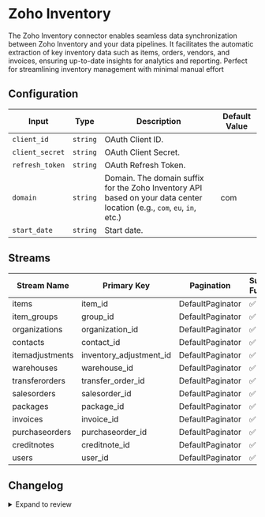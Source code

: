 # Zoho Inventory
The Zoho Inventory connector  enables seamless data synchronization between Zoho Inventory and your data pipelines. It facilitates the automatic extraction of key inventory data such as items, orders, vendors, and invoices, ensuring up-to-date insights for analytics and reporting. Perfect for streamlining inventory management with minimal manual effort

## Configuration

| Input | Type | Description | Default Value |
|-------|------|-------------|---------------|
| `client_id` | `string` | OAuth Client ID.  |  |
| `client_secret` | `string` | OAuth Client Secret.  |  |
| `refresh_token` | `string` | OAuth Refresh Token.  |  |
| `domain` | `string` | Domain. The domain suffix for the Zoho Inventory API based on your data center location (e.g., `com`, `eu`, `in`, etc.) | com |
| `start_date` | `string` | Start date.  |  |

## Streams
| Stream Name | Primary Key | Pagination | Supports Full Sync | Supports Incremental |
|-------------|-------------|------------|---------------------|----------------------|
| items | item_id | DefaultPaginator | ✅ |  ❌  |
| item_groups | group_id | DefaultPaginator | ✅ |  ❌  |
| organizations | organization_id | DefaultPaginator | ✅ |  ❌  |
| contacts | contact_id | DefaultPaginator | ✅ |  ❌  |
| itemadjustments | inventory_adjustment_id | DefaultPaginator | ✅ |  ❌  |
| warehouses | warehouse_id | DefaultPaginator | ✅ |  ❌  |
| transferorders | transfer_order_id | DefaultPaginator | ✅ |  ❌  |
| salesorders | salesorder_id | DefaultPaginator | ✅ |  ❌  |
| packages | package_id | DefaultPaginator | ✅ |  ✅  |
| invoices | invoice_id | DefaultPaginator | ✅ |  ✅  |
| purchaseorders | purchaseorder_id | DefaultPaginator | ✅ |  ❌  |
| creditnotes | creditnote_id | DefaultPaginator | ✅ |  ❌  |
| users | user_id | DefaultPaginator | ✅ |  ❌  |

## Changelog

<details>
  <summary>Expand to review</summary>

| Version          | Date              | Pull Request | Subject        |
|------------------|-------------------|--------------|----------------|
| 0.0.35 | 2025-09-17 | [66467](https://github.com/airbytehq/airbyte/pull/66467) | Update dependencies |
| 0.0.34 | 2025-09-09 | [65715](https://github.com/airbytehq/airbyte/pull/65715) | Update dependencies |
| 0.0.33 | 2025-08-23 | [65413](https://github.com/airbytehq/airbyte/pull/65413) | Update dependencies |
| 0.0.32 | 2025-08-09 | [64842](https://github.com/airbytehq/airbyte/pull/64842) | Update dependencies |
| 0.0.31 | 2025-08-02 | [64365](https://github.com/airbytehq/airbyte/pull/64365) | Update dependencies |
| 0.0.30 | 2025-07-26 | [64090](https://github.com/airbytehq/airbyte/pull/64090) | Update dependencies |
| 0.0.29 | 2025-07-19 | [63625](https://github.com/airbytehq/airbyte/pull/63625) | Update dependencies |
| 0.0.28 | 2025-07-12 | [63202](https://github.com/airbytehq/airbyte/pull/63202) | Update dependencies |
| 0.0.27 | 2025-07-05 | [62676](https://github.com/airbytehq/airbyte/pull/62676) | Update dependencies |
| 0.0.26 | 2025-06-28 | [62270](https://github.com/airbytehq/airbyte/pull/62270) | Update dependencies |
| 0.0.25 | 2025-06-21 | [61745](https://github.com/airbytehq/airbyte/pull/61745) | Update dependencies |
| 0.0.24 | 2025-06-15 | [61197](https://github.com/airbytehq/airbyte/pull/61197) | Update dependencies |
| 0.0.23 | 2025-05-24 | [60756](https://github.com/airbytehq/airbyte/pull/60756) | Update dependencies |
| 0.0.22 | 2025-05-10 | [59973](https://github.com/airbytehq/airbyte/pull/59973) | Update dependencies |
| 0.0.21 | 2025-05-04 | [59532](https://github.com/airbytehq/airbyte/pull/59532) | Update dependencies |
| 0.0.20 | 2025-04-26 | [58943](https://github.com/airbytehq/airbyte/pull/58943) | Update dependencies |
| 0.0.19 | 2025-04-19 | [58549](https://github.com/airbytehq/airbyte/pull/58549) | Update dependencies |
| 0.0.18 | 2025-04-13 | [57386](https://github.com/airbytehq/airbyte/pull/57386) | Update dependencies |
| 0.0.17 | 2025-03-29 | [56835](https://github.com/airbytehq/airbyte/pull/56835) | Update dependencies |
| 0.0.16 | 2025-03-22 | [56333](https://github.com/airbytehq/airbyte/pull/56333) | Update dependencies |
| 0.0.15 | 2025-03-09 | [55653](https://github.com/airbytehq/airbyte/pull/55653) | Update dependencies |
| 0.0.14 | 2025-03-01 | [55161](https://github.com/airbytehq/airbyte/pull/55161) | Update dependencies |
| 0.0.13 | 2025-02-23 | [54638](https://github.com/airbytehq/airbyte/pull/54638) | Update dependencies |
| 0.0.12 | 2025-02-16 | [54124](https://github.com/airbytehq/airbyte/pull/54124) | Update dependencies |
| 0.0.11 | 2025-02-08 | [53602](https://github.com/airbytehq/airbyte/pull/53602) | Update dependencies |
| 0.0.10 | 2025-02-01 | [53120](https://github.com/airbytehq/airbyte/pull/53120) | Update dependencies |
| 0.0.9 | 2025-01-25 | [52555](https://github.com/airbytehq/airbyte/pull/52555) | Update dependencies |
| 0.0.8 | 2025-01-18 | [51934](https://github.com/airbytehq/airbyte/pull/51934) | Update dependencies |
| 0.0.7 | 2025-01-11 | [51466](https://github.com/airbytehq/airbyte/pull/51466) | Update dependencies |
| 0.0.6 | 2024-12-28 | [50834](https://github.com/airbytehq/airbyte/pull/50834) | Update dependencies |
| 0.0.5 | 2024-12-21 | [50389](https://github.com/airbytehq/airbyte/pull/50389) | Update dependencies |
| 0.0.4 | 2024-12-14 | [49448](https://github.com/airbytehq/airbyte/pull/49448) | Update dependencies |
| 0.0.3 | 2024-10-29 | [47862](https://github.com/airbytehq/airbyte/pull/47862) | Update dependencies |
| 0.0.2 | 2024-10-28 | [47605](https://github.com/airbytehq/airbyte/pull/47605) | Update dependencies |
| 0.0.1 | 2024-10-19 | | Initial release by [@bishalbera](https://github.com/bishalbera) via Connector Builder |

</details>
